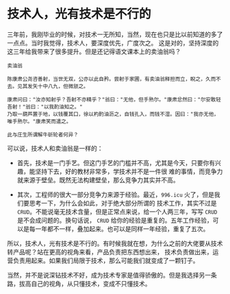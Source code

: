 # 技术人，光有技术是不行的

三年前，我刚毕业的时候，对技术一无所知，当然，现在也只是比以前知道的多了一点点。当时我觉得，技术人，要深度优先，广度次之。
这是对的，坚持深度的这三年给我带来了很多提升。但是还记得语文课本上的卖油翁吗？

```
卖油翁

陈康肃公尧咨善射，当世无双，公亦以此自矜。尝射于家圃，有卖油翁释担而立，睨之，久而不去。见其发矢十中八九，但微颔之。

康肃问曰："汝亦知射乎？吾射不亦精乎？"翁曰："无他，但手熟尔。"康肃忿然曰："尔安敢轻吾射！"翁曰："以我酌油知之。"
乃取一葫芦置于地，以钱覆其口，徐以杓酌油沥之，自钱孔入，而钱不湿。因曰："我亦无他，唯手熟尔。"康肃笑而遣之。

此与庄生所谓解牛斫轮者何异？
```

可以说，技术人和卖油翁是一样的：

- 首先，技术是一门手艺。但这门手艺的门槛并不高，尤其是今天，只要你有兴趣，能坚持下去，好的教材非常多，学技术并不是一件很
难的事情，而竞争力就来源于壁垒。既然无法构建壁垒，那么竞争力其实并不高。

- 其次，工程师的很大一部分竞争力来源于经验。最近，`996.icu` 火了，但是我们要思考一下，为什么会如此，对于绝大部分所谓的
技术工作，其实不过是 `CRUD`。不能说毫无技术含量，但是正常点来说，给一个人两三年，写写 `CRUD` 是不会成问题的。换句话说，
`CRUD` 给你的经验是重复的。五年工作经验，可以是每一年都不一样，叠加起来。也可以是同样一年经验，重复了五次。

所以，技术人，光有技术是不行的。有时候我就在想，为什么之前的大佬要从技术转产品呢？站在更高的视角来看，产品负责把东西想出来，
技术负责做出来，运营负责用起来。如果我们局限于技术，那么可能我们就变成了一颗钉子。

当然，并不是说深钻技术不好，成为技术专家是值得骄傲的。但是我选择另一条路，拔高自己的视角，从只懂技术，变成不只懂技术。

